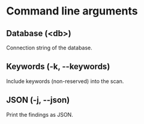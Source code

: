 # Command line arguments

## Database (&lt;db&gt;)

Connection string of the database.

## Keywords (-k, --keywords)

Include keywords (non-reserved) into the scan.

## JSON (-j, --json)

Print the findings as JSON.
